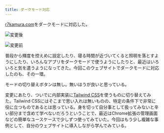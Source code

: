 ```yaml
---
title: ダークモード対応
---
```

[r7kamura.com](https://r7kamura.com/)をダークモードに対応した。

![](https://lh3.googleusercontent.com/docs/ADP-6oHmjfxtl-TWxPM8eBJ4D6RvPikxwpzBr3i2H7Q40RXKJ6Hi0T1Quz1nShP4haet1NXSsMVNXh1nKyYU0leKKHi0VZC3Jacej3_ncrqI3pi-zCchBcq81CwvYH92EEiA3vfa5k1rAnfqwM2WsII_W4lvjXueysN--XcjSPaNdJdYXkVJK-ei3rxP5uGCJ8r_1JuxS7CefvbqxFB0KNKOHhBcXh0nVz0oSkM7lSa7DshPN179zyXoM2DeXcwXNzlk9e8teGzmpXgWdJad_CNUxkpvSn7IbW-EJ7OzVbNwk_-jHOrdWHrN3k-FbVoJW08l87ue2zhdV_OUSgGsXuQEjr99Bre00N4jQVu29ykIChXOi5E4K6-1veY4ERZh_fT3fylOSMYjcAjvZ4DXk0wsFJvrgoLG-gNCXi8dfyNWsjzHlE03PTS-7bryEpWxRqBsz2AbDOAvd8wyKHYnoaf39-6Uv0TWVyOMsjftX9vDNsj2Rq4R_YbqzeBG4ah8G_2_TROVSMx7HUNB3GvsBDpV28sxqdD2yhRGUFXA0EPxrtmMfrd4wFsCScKVWJUIUUuSTxk-PHdVs7bCWxgIQBE3sfSoF2Y2io3l5dfGO_ehlWRc8Si0MAwpE1vnuixcdsu2D30S_hLqvb0Iaa_--z9FYm6BzUR9o0ksFuxdOpvC3JViU7ZI5rayPZb4hrjom5d1OsMC2eU9WgN7bBuC7gvy6PAWgEyy7lBUWp5rZDxdLrYQ_V9id459Sx3mwJBO7dTk162aU53KglYdGojxU0JZ3JglV-7Xnt51SfGl8pCTtT11vkvTjgtcmizwTUGtCnbY3ZTqTDQqujq0VxrWik28hlBUADswDiGPEkRNACZbw15D-9aUJZAwN1IG4ePCd0jaCc5_QYygAqqkpCF5GIfCT78HenG1O9-vr512n4b2AJLQl1Sz1B8l2FsdMBoN8ip2bgDNwZsmZUyTCqDUjpUri8iGZneNlMfTGqYZrq6kIoeckMxDF3VbLbFrHKPRbDWPytMv3JRwucr1UExurRBbyog6HQpwV1LyI5GoGSAqR2aFOCa-eSRD0r0W4yOmXIO984AjRI_os3JtcpFbis4dcHhX25RkXg1b12SOiX7724YjxWlb5R9KjDBAVPToe0q41H_iwOrNMwC7lRFHlgBAP7_43zI0aJFJlLC0UEDtvEbfn0pYGZ2HBRMOuUgc2Vd2Z3os5HGvxrgCFguB7eB0oy_DNeihVCeynqU5oF0Fr6TL8Zix "変更後")

![](https://lh3.googleusercontent.com/docs/ADP-6oHyWawd0Jy7XRglSX_lquxB4M901MWAockXoaFquoXKHAv_mxmxMPOrWqcYowutJAayGRB2nnlBqZNeLKm_jgCHVVyw8zRFxQHxJDfS0B9DWop-JPidtxNn8pGF8qGffYlPLIAU3lurrfFjUZ6rQIdzFnUWwkU5ypFRDJaFaBzrO2xpI4IYNyiC4NgNb95KCnJUV2rUrusCLQwsfeeMvTaFQotmO_wT_oAHDeWq1y0ECI_7XPjebW-Jt7iR_UJmoZDNcv6KRjkBdh7G8bIiLm_pYDmeacVW8uQmMJl9_ygR1a-OYYOMVNZNCPz-gsOM4A9WV0od58HfpoBH5fSoYv1jxSRa3IveUXZ3yMZ_6PWYAjnhHdMFWwoVOlixId7Fam6lcZOioNMY4BMQ-jlvUk1eQQVC-PoUPh6ZeZWQ7UZcLCQsjlTm_zHa2QUJ6a59hQJN6MCduRCoFrIQ5qAegLYoQa4egXZm_QW9Qrnizl1ePwCyssJGOQ1W56DaDRyuIAfVMMwSSEOd4Q4VRnGq8uyanG07e5hYe8wuMvrIkjGHJ6idnPbTNztcMJb28xAFk0jBtXVDaj5eapzChIHLwcwk1E6nREF5t1OI9nDsOfMkpyAe7O9WjLCB1y9KPeVkF_8J9ZVYHZWffGqjavZ5V6DL9GY9-eblpb6emjpU-dCGQU7Pow8ugWyTAcO4_Q6OzGagNJXEnJDwiPFjEXQ_2MT-IoK3ZnSQeyvBajefv9PA98sTC9Z2_EneQnV8j22lkRcRUcVq150pWPNomKM45PY8PVXAAcNxyqO6_JIOU3SgfVJL7p3zhfEKgc9tjR8k7eiIoE-SexprwodYSzomBkwXIJ0G2hevNQYzOh63kkM5MtgMglYHktupnX7A79vZo74q1cZBnRDoyDgg3qER6aqZWrvr6dxNqtkCjhFiRb2mZ7199oGU6c224gNX3IxYc10aXyf5GBrIsQFcocIa6F_mHNIXWyAWumeQquQhCKf6dR8ZSVJZ5HCKTe7SQRYEp12S31poHwXZ8jEFy_YoqC6ZyjZOWtzqP908EwWtHmjnj716oPRlddNclo3yIdWn_TVS6g4RoXBbnQDlMGRawlT8Kv2C8yxJncKP4gn74ByQd9X-EHFQIJfNZPcuYeVRKH3awn26_x5ElRu2jVgXJRyNlJsxbzuLCThE6cssXXWnaIR3Vr39t_M0Bsasu5waX--VxBe1MYGaeCnhV6M50xnDEzvvo9SahgNQZLmyJWAWQRJR "変更前")

普段から輝度を控えめに設定したり、寝る時間が近づいてくると照明を落とすようにしたり、いろんなアプリをダークモードで使うようにしたりと、最近はいろいろと気を遣うようになってきた。今回このウェブサイトでダークモードに対応したのも、その一環。

モードの切り替えボタンは無し。無いほうが良いと思っている。

変更にあたり、ついでに内部実装に[Tailwind CSS](https://tailwindcss.com/)を使うものに切り替えてみた。Tailwind CSSにはそこまで思い入れは無いものの、特定の条件下で非常に役に立つものであるとは思っている。身を切って自分事として扱ってみないと辛い部分まで含めて学べないだろうということで、最近はChrome拡張の管理画面などの簡単なユースケースで少しずつ使ってみていた。今回はもう少し複雑な事例として、自分のウェブサイトに導入しながら学んでみている。
